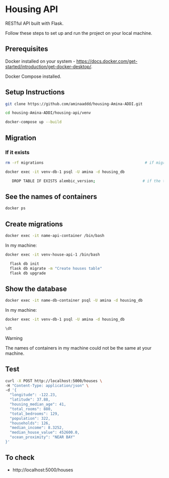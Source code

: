 # Housing API
RESTful API built with Flask.

Follow these steps to set up and run the project on your local machine.

## Prerequisites
Docker installed on your system - https://docs.docker.com/get-started/introduction/get-docker-desktop/.

Docker Compose installed.

## Setup Instructions
```bash
git clone https://github.com/aminaaddd/housing-Amina-ADDI.git
```
```bash
cd housing-Amina-ADDI/housing-api/venv
```
```bash
docker-compose up --build
```

## Migration
### If it exists
```bash
rm -rf migrations                                             # if migrations directory exists
```
```bash
docker exec -it venv-db-1 psql -U amina -d housing_db
```
```bash
   DROP TABLE IF EXISTS alembic_version;                     # if the table exists
```

## See the names of containers
```bash
docker ps
```
## Create migrations
```bash
docker exec -it name-api-container /bin/bash
```
In my machine:
```bash
docker exec -it venv-house-api-1 /bin/bash
```
```bash
  flask db init
  flask db migrate -m "Create houses table"
  flask db upgrade
```

## Show the database
```bash
docker exec -it name-db-container psql -U amina -d housing_db
```
In my machine:
```bash
docker exec -it venv-db-1 psql -U amina -d housing_db
```
```bash
\dt
```

> [!WARNING] 
> The names of containers in my machine could not be the same at your machine.

## Test
```bash
curl -X POST http://localhost:5000/houses \
-H "Content-Type: application/json" \
-d '{
  "longitude": -122.23,
  "latitude": 37.88,
  "housing_median_age": 41,
  "total_rooms": 880,
  "total_bedrooms": 129,
  "population": 322,
  "households": 126,
  "median_income": 8.3252,
  "median_house_value": 452600.0,
  "ocean_proximity": "NEAR BAY"
}'
```

## To check
* http://localhost:5000/houses
